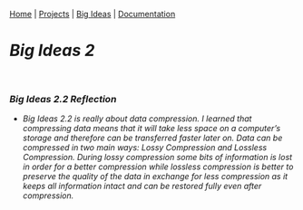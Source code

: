 
[Home](https://kaankutluer.github.io/kaankutluer.github.io/) | [Projects](https://kaankutluer.github.io/kaankutluer.github.io/projects.md) | [Big Ideas](https://kaankutluer.github.io/kaankutluer.github.io/big_ideas.md) | [Documentation](https://kaankutluer.github.io/kaankutluer.github.io/documentation.md)

# ***Big Ideas 2***

<br>

### ***Big Ideas 2.2 Reflection***

- *Big Ideas 2.2 is really about data compression. I learned that compressing data means that it will take less space on a computer’s storage and therefore can be transferred faster later on. Data can be compressed in two main ways: Lossy Compression and Lossless Compression. During lossy compression some bits of information is lost in order for a better compression while lossless compression is better to preserve the quality of the data in exchange for less compression as it keeps all information intact and can be restored fully even after compression.*

